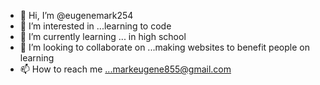 - 👋 Hi, I’m @eugenemark254
- 👀 I’m interested in ...learning to code
- 🌱 I’m currently learning ... in high school
- 💞️ I’m looking to collaborate on ...making websites to benefit people on learning
- 📫 How to reach me ...markeugene855@gmail.com

<!---
eugenemark254/eugenemark254 is a ✨ special ✨ repository because its `README.md` (this file) appears on your GitHub profile.
You can click the Preview link to take a look at your changes.
--->
